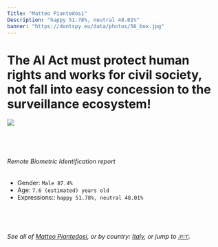 ```yaml
---
Title: "Matteo Piantedosi"
Description: "happy 51.78%, neutral 48.01%"
banner: "https://dontspy.eu/data/photos/56_box.jpg"
---
```


# The AI Act must protect human rights and works for civil society, not fall into easy concession to the surveillance ecosystem!

<link rel="stylesheet" type="text/css" href="/css/blog.css" />

<div class="is-fake" hidden>

_This is a **fake picture**_, we collect these anyway [because the AI Act](why-deepfake) negotiation moves in a way that would create more mess in our lives! for a longer explanation, read [The Dual Threat: How Losing the Biometric Battle Fuels Deepfake Proliferation](/blog/the-dual-threat-how-losing-the-biometric-battle-fuels-deepfake-proliferation/)

</div>

<!-- <img src="https://dontspy.eu/data/photos/54_box.jpg" /> -->
<img src="https://dontspy.eu/data/photos/56_box.jpg" />

## <br>

###### Remote Biometric Identification report

* <span class="label">Gender:</span> `Male 87.4%`
* <span class="label">Age:</span> `7.6 (estimated) years old`
* <span class="label">Expressions::</span> `happy 51.78%, neutral 48.01%`

## <br>

###### See all of [Matteo Piantedosi](/policymaker#Matteo%20Piantedosi), or by country: [Italy](/country#Italy), or jump to [🇵🇹](/x/89).

## <br>